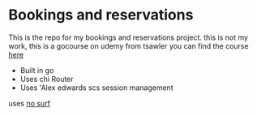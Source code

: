 # Bookings and reservations


This is the repo for my bookings and reservations project. 
this is not my work, this is a gocourse on udemy from tsawler you can find the course  [here](https://www.udemy.com/course/building-modern-web-applications-with-go/)

- Built in go 
- Uses chi Router
- Uses 'Alex edwards scs session management

uses [no surf](https://github.com/justinas/nosurf)

